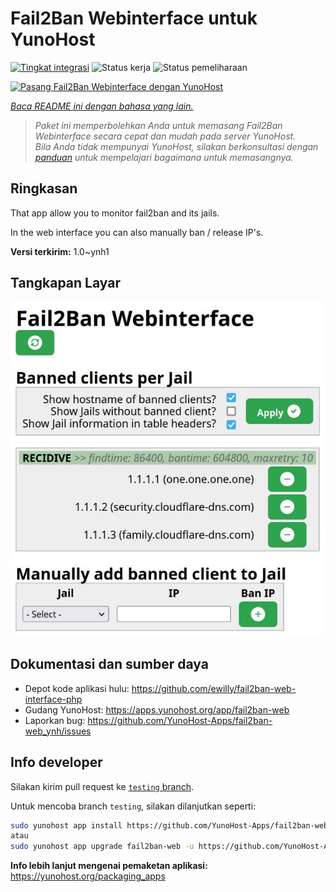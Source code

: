 <!--
N.B.: README ini dibuat secara otomatis oleh <https://github.com/YunoHost/apps/tree/master/tools/readme_generator>
Ini TIDAK boleh diedit dengan tangan.
-->

# Fail2Ban Webinterface untuk YunoHost

[![Tingkat integrasi](https://dash.yunohost.org/integration/fail2ban-web.svg)](https://ci-apps.yunohost.org/ci/apps/fail2ban-web/) ![Status kerja](https://ci-apps.yunohost.org/ci/badges/fail2ban-web.status.svg) ![Status pemeliharaan](https://ci-apps.yunohost.org/ci/badges/fail2ban-web.maintain.svg)

[![Pasang Fail2Ban Webinterface dengan YunoHost](https://install-app.yunohost.org/install-with-yunohost.svg)](https://install-app.yunohost.org/?app=fail2ban-web)

*[Baca README ini dengan bahasa yang lain.](./ALL_README.md)*

> *Paket ini memperbolehkan Anda untuk memasang Fail2Ban Webinterface secara cepat dan mudah pada server YunoHost.*  
> *Bila Anda tidak mempunyai YunoHost, silakan berkonsultasi dengan [panduan](https://yunohost.org/install) untuk mempelajari bagaimana untuk memasangnya.*

## Ringkasan

That app allow you to monitor fail2ban and its jails.

In the web interface you can also manually ban / release IP's.


**Versi terkirim:** 1.0~ynh1

## Tangkapan Layar

![Tangkapan Layar pada Fail2Ban Webinterface](./doc/screenshots/screenshot.jpg)

## Dokumentasi dan sumber daya

- Depot kode aplikasi hulu: <https://github.com/ewilly/fail2ban-web-interface-php>
- Gudang YunoHost: <https://apps.yunohost.org/app/fail2ban-web>
- Laporkan bug: <https://github.com/YunoHost-Apps/fail2ban-web_ynh/issues>

## Info developer

Silakan kirim pull request ke [`testing` branch](https://github.com/YunoHost-Apps/fail2ban-web_ynh/tree/testing).

Untuk mencoba branch `testing`, silakan dilanjutkan seperti:

```bash
sudo yunohost app install https://github.com/YunoHost-Apps/fail2ban-web_ynh/tree/testing --debug
atau
sudo yunohost app upgrade fail2ban-web -u https://github.com/YunoHost-Apps/fail2ban-web_ynh/tree/testing --debug
```

**Info lebih lanjut mengenai pemaketan aplikasi:** <https://yunohost.org/packaging_apps>

